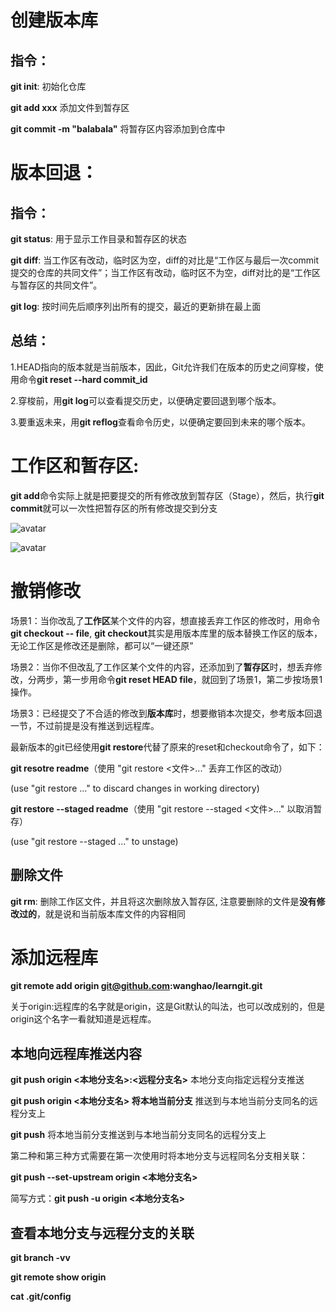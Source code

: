 # 创建版本库
## 指令：
**git init**: 初始化仓库

**git add xxx** 添加文件到暂存区

**git commit -m "balabala"** 将暂存区内容添加到仓库中

# 版本回退：
## 指令：
**git status**: 用于显示工作目录和暂存区的状态


**git diff**: 当工作区有改动，临时区为空，diff的对比是“工作区与最后一次commit提交的仓库的共同文件”；当工作区有改动，临时区不为空，diff对比的是“工作区与暂存区的共同文件”。

**git log**: 按时间先后顺序列出所有的提交，最近的更新排在最上面

## 总结：
1.HEAD指向的版本就是当前版本，因此，Git允许我们在版本的历史之间穿梭，使用命令**git reset --hard commit_id**

2.穿梭前，用**git log**可以查看提交历史，以便确定要回退到哪个版本。

3.要重返未来，用**git reflog**查看命令历史，以便确定要回到未来的哪个版本。

# 工作区和暂存区:
**git add**命令实际上就是把要提交的所有修改放到暂存区（Stage），然后，执行**git commit**就可以一次性把暂存区的所有修改提交到分支

![avatar](https://github.com/vitalemonate/learngit/blob/main/pics/1.jpg)

![avatar](https://github.com/vitalemonate/learngit/blob/main/pics/2.png)


# 撤销修改
场景1：当你改乱了**工作区**某个文件的内容，想直接丢弃工作区的修改时，用命令**git checkout -- file**, **git checkout**其实是用版本库里的版本替换工作区的版本，无论工作区是修改还是删除，都可以“一键还原”

场景2：当你不但改乱了工作区某个文件的内容，还添加到了**暂存区**时，想丢弃修改，分两步，第一步用命令**git reset HEAD file**，就回到了场景1，第二步按场景1操作。

场景3：已经提交了不合适的修改到**版本库**时，想要撤销本次提交，参考版本回退一节，不过前提是没有推送到远程库。

最新版本的git已经使用**git restore**代替了原来的reset和checkout命令了，如下：

**git resotre readme**（使用 "git restore <文件>..." 丢弃工作区的改动）

  (use "git restore <file>..." to discard changes in working directory)

**git restore --staged readme**（使用 "git restore --staged <文件>..." 以取消暂存）

  (use "git restore --staged <file>..." to unstage)

## 删除文件
**git rm**: 删除工作区文件，并且将这次删除放入暂存区, 注意要删除的文件是**没有修改过的**，就是说和当前版本库文件的内容相同

# 添加远程库
**git remote add origin git@github.com:wanghao/learngit.git**

关于origin:远程库的名字就是origin，这是Git默认的叫法，也可以改成别的，但是origin这个名字一看就知道是远程库。

## 本地向远程库推送内容
**git push origin <本地分支名>:<远程分支名>** 本地分支向指定远程分支推送

**git push origin <本地分支名> 将本地当前分支** 推送到与本地当前分支同名的远程分支上

**git push** 将本地当前分支推送到与本地当前分支同名的远程分支上

第二种和第三种方式需要在第一次使用时将本地分支与远程同名分支相关联：

**git push --set-upstream origin <本地分支名>**

简写方式：**git push -u origin <本地分支名>**

## 查看本地分支与远程分支的关联
**git branch -vv**

**git remote show origin**

**cat .git/config**
